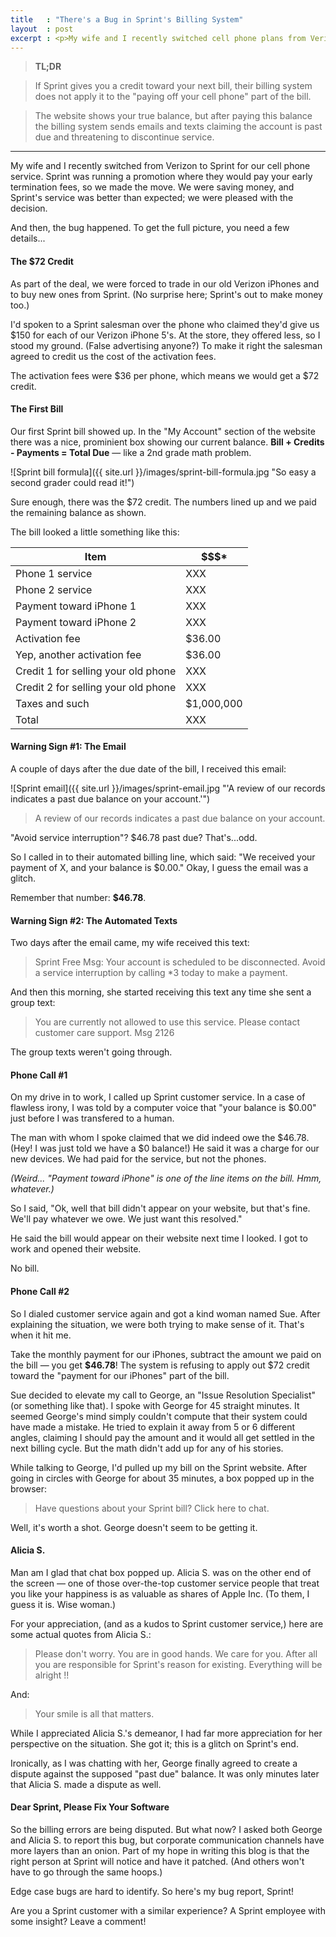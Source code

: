 ```yaml
---
title   : "There's a Bug in Sprint's Billing System"
layout  : post
excerpt : <p>My wife and I recently switched cell phone plans from Verizon to Sprint. We were saving money, and Sprint's service was better than we expected. Then, the bug happened.</p>
---
```


> **TL;DR**

> If Sprint gives you a credit toward your next bill, their billing system does not apply it to the "paying off your cell phone" part of the bill.

> The website shows your true balance, but after paying this balance the billing system sends emails and texts claiming the account is past due and threatening to discontinue service.

---

My wife and I recently switched from Verizon to Sprint for our cell phone service. Sprint was running a promotion where they would pay your early termination fees, so we made the move. We were saving money, and Sprint's service was better than expected; we were pleased with the decision.

And then, the bug happened. To get the full picture, you need a few details...

#### The $72 Credit

As part of the deal, we were forced to trade in our old Verizon iPhones and to buy new ones from Sprint. (No surprise here; Sprint's out to make money too.)

I'd spoken to a Sprint salesman over the phone who claimed they'd give us $150 for each of our Verizon iPhone 5's. At the store, they offered less, so I stood my ground. (False advertising anyone?) To make it right the salesman agreed to credit us the cost of the activation fees.

The activation fees were $36 per phone, which means we would get a $72 credit.

#### The First Bill

Our first Sprint bill showed up. In the "My Account" section of the website there was a nice, prominient box showing our current balance. **Bill + Credits - Payments = Total Due** &mdash;  like a 2nd grade math problem.

![Sprint bill formula]({{ site.url }}/images/sprint-bill-formula.jpg "So easy a second grader could read it!")

Sure enough, there was the $72 credit. The numbers lined up and we paid the remaining balance as shown.

The bill looked a little something like this:

| Item                                | $$$*       |
|-------------------------------------|------------|
| Phone 1 service                     | XXX        |
| Phone 2 service                     | XXX        |
| Payment toward iPhone 1             | XXX        |
| Payment toward iPhone 2             | XXX        |
| Activation fee                      | $36.00     |
| Yep, another activation fee         | $36.00     |
| Credit 1 for selling your old phone | XXX        |
| Credit 2 for selling your old phone | XXX        |
| Taxes and such                      | $1,000,000 |
| Total                               | XXX        |

#### Warning Sign #1: The Email

A couple of days after the due date of the bill, I received this email:

![Sprint email]({{ site.url }}/images/sprint-email.jpg "'A review of our records indicates a past due balance on your account.'")

> A review of our records indicates a past due balance on your account.

"Avoid service interruption"? $46.78 past due? That's...odd.

So I called in to their automated billing line, which said: "We received your payment of X, and your balance is $0.00." Okay, I guess the email was a glitch.

Remember that number: **$46.78**.

#### Warning Sign #2: The Automated Texts

Two days after the email came, my wife received this text:

> Sprint Free Msg: Your account is scheduled to be disconnected. Avoid a service interruption by calling *3 today to make a payment.

And then this morning, she started receiving this text any time she sent a group text:

> You are currently not allowed to use this service. Please contact customer care support. Msg 2126

The group texts weren't going through.

#### Phone Call #1

On my drive in to work, I called up Sprint customer service. In a case of flawless irony, I was told by a computer voice that "your balance is $0.00" just before I was transfered to a human.

The man with whom I spoke claimed that we did indeed owe the $46.78. (Hey! I was just told we have a $0 balance!) He said it was a charge for our new devices. We had paid for the service, but not the phones.

*(Weird... "Payment toward iPhone" is one of the line items on the bill. Hmm, whatever.)*

So I said, "Ok, well that bill didn't appear on your website, but that's fine. We'll pay whatever we owe. We just want this resolved."

He said the bill would appear on their website next time I looked. I got to work and opened their website.

No bill.

#### Phone Call #2

So I dialed customer service again and got a kind woman named Sue. After explaining the situation, we were both trying to make sense of it. That's when it hit me.

Take the monthly payment for our iPhones, subtract the amount we paid on the bill &mdash; you get **$46.78**! The system is refusing to apply out $72 credit toward the "payment for our iPhones" part of the bill.

Sue decided to elevate my call to George, an "Issue Resolution Specialist" (or something like that). I spoke with George for 45 straight minutes. It seemed George's mind simply couldn't compute that their system could have made a mistake. He tried to explain it away from 5 or 6 different angles, claiming I should pay the amount and it would all get settled in the next billing cycle. But the math didn't add up for any of his stories.

While talking to George, I'd pulled up my bill on the Sprint website. After going in circles with George for about 35 minutes, a box popped up in the browser:

> Have questions about your Sprint bill? Click here to chat.

Well, it's worth a shot. George doesn't seem to be getting it.

#### Alicia S.

Man am I glad that chat box popped up. Alicia S. was on the other end of the screen &mdash; one of those over-the-top customer service people that treat you like your happiness is as valuable as shares of Apple Inc. (To them, I guess it is. Wise woman.)

For your appreciation, (and as a kudos to Sprint customer service,) here are some actual quotes from Alicia S.:

> Please don't worry. You are in good hands. We care for you. After all you are responsible for Sprint's reason for existing. Everything will be alright !!

And:

> Your smile is all that matters.

While I appreciated Alicia S.'s demeanor, I had far more appreciation for her perspective on the situation. She got it; this is a glitch on Sprint's end.

Ironically, as I was chatting with her, George finally agreed to create a dispute against the supposed "past due" balance. It was only minutes later that Alicia S. made a dispute as well.

#### Dear Sprint, Please Fix Your Software

So the billing errors are being disputed. But what now? I asked both George and Alicia S. to report this bug, but corporate communication channels have more layers than an onion. Part of my hope in writing this blog is that the right person at Sprint will notice and have it patched. (And others won't have to go through the same hoops.)

Edge case bugs are hard to identify. So here's my bug report, Sprint!

Are you a Sprint customer with a similar experience? A Sprint employee with some insight? Leave a comment!
